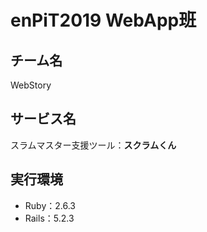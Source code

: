 # enPiT2019 WebApp班

## チーム名 
WebStory 

## サービス名 
スラムマスター支援ツール：**スクラムくん** 

## 実行環境 
- Ruby：2.6.3
- Rails：5.2.3
